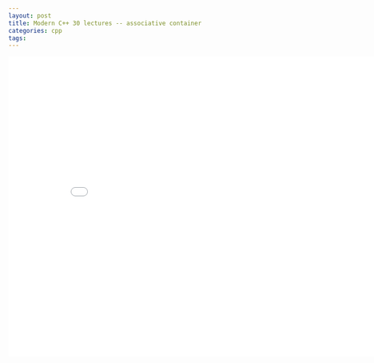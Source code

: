 ```yaml
---
layout: post
title: Modern C++ 30 lectures -- associative container
categories: cpp
tags:
---
```


<center><embed src="/pdfs/posts/Modern cpp 30 lectures — associative container.pdf" width="850" height="600"></center>
